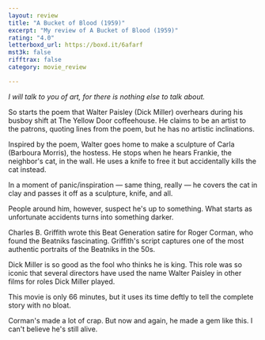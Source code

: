 ```yaml
---
layout: review
title: "A Bucket of Blood (1959)"
excerpt: "My review of A Bucket of Blood (1959)"
rating: "4.0"
letterboxd_url: https://boxd.it/6afarf
mst3k: false
rifftrax: false
category: movie_review

---
```


<i>I will talk to you of art, for there is nothing else to talk about.</i>

So starts the poem that Walter Paisley (Dick Miller) overhears during his busboy shift at The Yellow Door coffeehouse. He claims to be an artist to the patrons, quoting lines from the poem, but he has no artistic inclinations.

Inspired by the poem, Walter goes home to make a sculpture of Carla (Barboura Morris), the hostess. He stops when he hears Frankie, the neighbor's cat, in the wall. He uses a knife to free it but accidentally kills the cat instead.

In a moment of panic/inspiration — same thing, really — he covers the cat in clay and passes it off as a sculpture, knife, and all.

People around him, however, suspect he's up to something. What starts as unfortunate accidents turns into something darker.

Charles B. Griffith wrote this Beat Generation satire for Roger Corman, who found the Beatniks fascinating. Griffith's script captures one of the most authentic portraits of the Beatniks in the 50s.

Dick Miller is so good as the fool who thinks he is king. This role was so iconic that several directors have used the name Walter Paisley in other films for roles Dick Miller played.

This movie is only 66 minutes, but it uses its time deftly to tell the complete story with no bloat.

Corman's made a lot of crap. But now and again, he made a gem like this. I can't believe he's still alive.